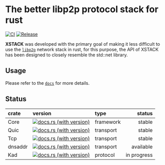 # The better libp2p protocol stack for rust

[![CI](https://github.com/HalaOS/xstack/actions/workflows/ci.yaml/badge.svg)](https://github.com/HalaOS/xstack/actions/workflows/ci.yaml)
[![Release](https://github.com/HalaOS/xstack/actions/workflows/release.yaml/badge.svg)](https://github.com/HalaOS/xstack/actions/workflows/release.yaml)

**XSTACK** was developed with the primary goal of making it less difficult to use the [`libp2p`](https://libp2p.io/) network stack in rust,
for this purpose, the API of XSTACK has been designed to closely resemble the std::net library.

## Usage

Please refer to the [`docs`](https://docs.rs/xstack) for more details.

## Status

| crate       |  version                                                                      |  type           | status      |
| :----------- | :---------------------------------------------------------------------------------------------------------------------- | :--------------- | -----------: |
| Core        | [![docs.rs (with version)](https://img.shields.io/docsrs/xstack/0.2.15)](https://docs.rs/xstack/latest)                | framework | stable      |
| Quic        | [![docs.rs (with version)](https://img.shields.io/docsrs/xstack-quic/0.2.15)](https://docs.rs/xstack-quic/latest)      | transport | stable      |
| Tcp         | [![docs.rs (with version)](https://img.shields.io/docsrs/xstack-tcp/0.2.15)](https://docs.rs/xstack-tcp/latest)        | transport | stable      |
| dnsaddr     | [![docs.rs (with version)](https://img.shields.io/docsrs/xstack-dnsaddr/0.2.15)](https://docs.rs/xstack-dnsaddr/latest)| transport | available   |
| Kad         | [![docs.rs (with version)](https://img.shields.io/docsrs/xstack-kad/0.2.15)](https://docs.rs/xstack-kad/latest)        | protocol  | in progress |
